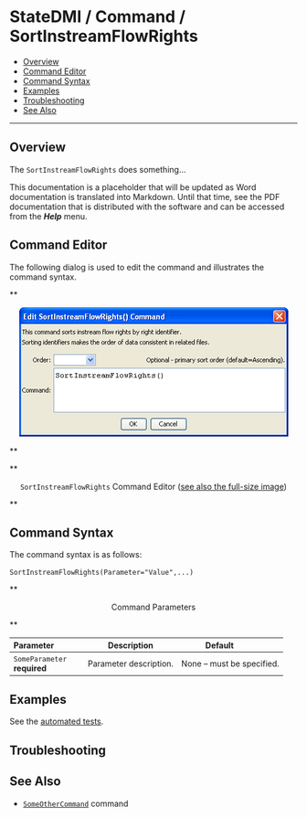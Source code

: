 # StateDMI / Command / SortInstreamFlowRights #

* [Overview](#overview)
* [Command Editor](#command-editor)
* [Command Syntax](#command-syntax)
* [Examples](#examples)
* [Troubleshooting](#troubleshooting)
* [See Also](#see-also)

-------------------------

## Overview ##

The `SortInstreamFlowRights` does something...

This documentation is a placeholder that will be updated as Word documentation is translated into Markdown.
Until that time, see the PDF documentation that is distributed with the software and can be accessed
from the ***Help*** menu.

## Command Editor ##

The following dialog is used to edit the command and illustrates the command syntax.

**<p style="text-align: center;">
![SortInstreamFlowRights](SortInstreamFlowRights.png)
</p>**

**<p style="text-align: center;">
`SortInstreamFlowRights` Command Editor (<a href="../SortInstreamFlowRights.png">see also the full-size image</a>)
</p>**

## Command Syntax ##

The command syntax is as follows:

```text
SortInstreamFlowRights(Parameter="Value",...)
```
**<p style="text-align: center;">
Command Parameters
</p>**

| **Parameter**&nbsp;&nbsp;&nbsp;&nbsp;&nbsp;&nbsp;&nbsp;&nbsp;&nbsp;&nbsp;&nbsp;&nbsp; | **Description** | **Default**&nbsp;&nbsp;&nbsp;&nbsp;&nbsp;&nbsp;&nbsp;&nbsp;&nbsp;&nbsp; |
| --------------|-----------------|----------------- |
|`SomeParameter`<br>**required**|Parameter description.|None – must be specified.|

## Examples ##

See the [automated tests](https://github.com/OpenCDSS/cdss-app-statedmi-test/tree/master/test/regression/commands/SortInstreamFlowRights).

## Troubleshooting ##

## See Also ##

* [`SomeOtherCommand`](../SomeOtherCommand/SomeOtherCommand) command
